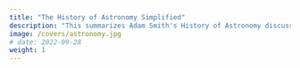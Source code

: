 ```yaml
---
title: "The History of Astronomy Simplified"
description: "This summarizes Adam Smith's History of Astronomy discussing Aristotle, Ptolemy, Kepler, Descartes, and Newton"
image: /covers/astronomy.jpg
# date: 2022-09-28
weight: 1
---
```

